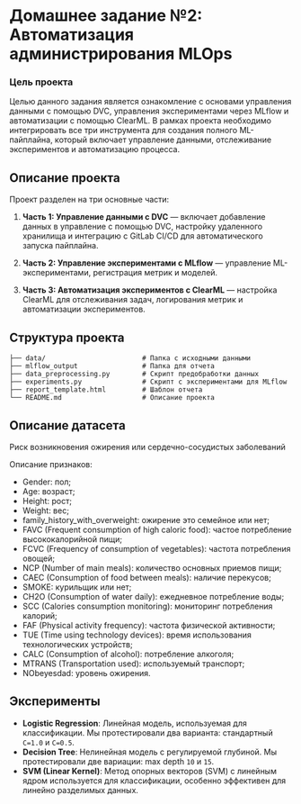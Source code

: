 # Домашнее задание №2: Автоматизация администрирования MLOps

### Цель проекта
Целью данного задания является ознакомление с основами управления данными с помощью DVC, управления экспериментами через MLflow и автоматизации с помощью ClearML. В рамках проекта необходимо интегрировать все три инструмента для создания полного ML-пайплайна, который включает управление данными, отслеживание экспериментов и автоматизацию процесса.

## Описание проекта
Проект разделен на три основные части:

1. **Часть 1: Управление данными с DVC** — включает добавление данных в управление с помощью DVC, настройку удаленного хранилища и интеграцию с GitLab CI/CD для автоматического запуска пайплайна.

2. **Часть 2: Управление экспериментами с MLflow** — управление ML-экспериментами, регистрация метрик и моделей.

3. **Часть 3: Автоматизация экспериментов с ClearML** — настройка ClearML для отслеживания задач, логирования метрик и автоматизации экспериментов.

## Структура проекта

```
├── data/                        # Папка с исходными данными
├── mlflow_output                # Папка для отчета
├── data_preprocessing.py        # Скрипт предобработки данных
├── experiments.py               # Скрипт с экспериментами для MLflow
├── report_template.html         # Шаблон отчета
└── README.md                    # Описание проекта
```

## Описание датасета

Риск возникновения ожирения или сердечно-сосудистых заболеваний

Описание признаков:
- Gender: пол;
- Age: возраст;
- Height: рост;
- Weight: вес;
- family_history_with_overweight: ожирение это семейное или нет;
- FAVC (Frequent consumption of high caloric food): частое потребление высококалорийной пищи;
- FCVC (Frequency of consumption of vegetables): частота потребления овощей;
- NCP (Number of main meals): количество основных приемов пищи;
- CAEC (Consumption of food between meals): наличие перекусов;
- SMOKE: курильщик или нет;
- CH2O (Consumption of water daily): ежедневное потребление воды;
- SCC (Calories consumption monitoring): мониторинг потребления калорий;
- FAF (Physical activity frequency): частота физической активности;
- TUE (Time using technology devices): время использования технологических устройств;
- CALC (Consumption of alcohol): потребление алкоголя;
- MTRANS (Transportation used): используемый транспорт;
- NObeyesdad: уровень ожирения.

## Эксперименты

- **Logistic Regression**: Линейная модель, используемая для классификации. Мы протестировали два варианта: стандартный `C=1.0` и `C=0.5`.
- **Decision Tree**: Нелинейная модель с регулируемой глубиной. Мы протестировали две вариации: max depth `10` и `15`.
- **SVM (Linear Kernel)**: Метод опорных векторов (SVM) с линейным ядром используется для классификации, особенно эффективен для линейно разделимых данных.

